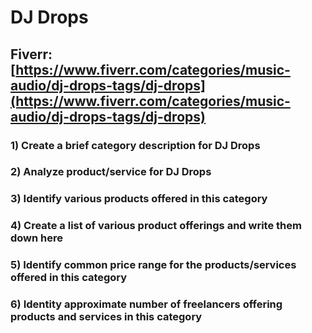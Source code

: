 # DJ Drops
## Fiverr: [https://www.fiverr.com/categories/music-audio/dj-drops-tags/dj-drops](https://www.fiverr.com/categories/music-audio/dj-drops-tags/dj-drops)
### 1) Create a brief category description for DJ Drops
### 2) Analyze product/service for DJ Drops
### 3) Identify various products offered in this category
### 4) Create a list of various product offerings and write them down here
### 5) Identify common price range for the products/services offered in this category
### 6) Identity approximate number of freelancers offering products and services in this category
